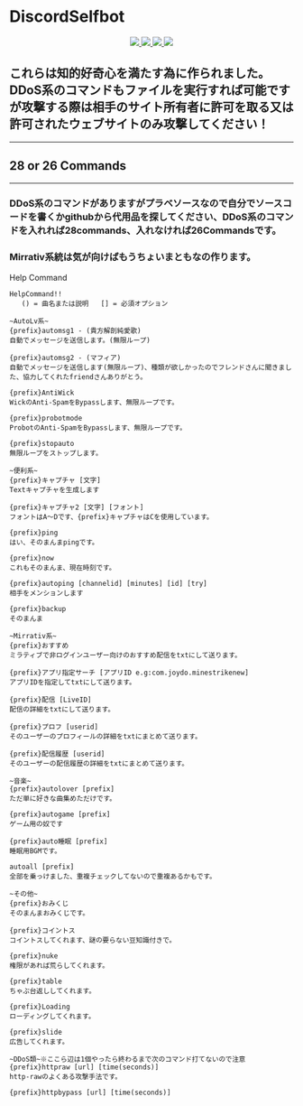 # DiscordSelfbot
<p align="center">
  <a href="https://github.com/yutodadil/DiscordSelfbot">
  <img src="https://img.shields.io/github/stars/yutodadil/DiscordSelfbot?style=for-the-badge&logo=appveyor&color=blue" />
  </a>
  <a href="https://github.com/yutodadil/DiscordSelfbot/fork">
  <img src="https://img.shields.io/github/forks/yutodadil/DiscordSelfbot?style=for-the-badge&logo=appveyor&color=blue" />
  </a>
  <a href="https://github.com/yutodadil/DiscordSelfbot/issues">
  <img src="https://img.shields.io/github/issues/yutodadil/DiscordSelfbot?style=for-the-badge&logo=appveyor&color=informational" />
  <img src="https://img.shields.io/github/issues-pr/yutodadil/DiscordSelfbot?style=for-the-badge&logo=appveyor&color=informational" />
  </a>
</p>

## これらは知的好奇心を満たす為に作られました。<br>DDoS系のコマンドもファイルを実行すれば可能ですが攻撃する際は相手のサイト所有者に許可を取る又は許可されたウェブサイトのみ攻撃してください！</br>

---

## 28 or 26 Commands

---

### DDoS系のコマンドがありますがプラベソースなので自分でソースコードを書くかgithubから代用品を探してください、DDoS系のコマンドを入れれば28commands、入れなければ26Commandsです。

### Mirrativ系統は気が向けばもうちょいまともなの作ります。

Help Command

```
HelpCommand!!
   () = 曲名または説明   [] = 必須オプション
 
~AutoLv系~
{prefix}automsg1 - (貴方解剖純愛歌)
自動でメッセージを送信します。(無限ループ)
 
{prefix}automsg2 - (マフィア)
自動でメッセージを送信します(無限ループ)、種類が欲しかったのでフレンドさんに聞きました、協力してくれたfriendさんありがとう。
 
{prefix}AntiWick
WickのAnti-SpamをBypassします、無限ループです。
 
{prefix}probotmode
ProbotのAnti-SpamをBypassします、無限ループです。
 
{prefix}stopauto
無限ループをストップします。
 
~便利系~
{prefix}キャプチャ [文字]
Textキャプチャを生成します
 
{prefix}キャプチャ2 [文字] [フォント]
フォントはA～Dです、{prefix}キャプチャはCを使用しています。
 
{prefix}ping
はい、そのまんまpingです。
 
{prefix}now
これもそのまんま、現在時刻です。
 
{prefix}autoping [channelid] [minutes] [id] [try]
相手をメンションします
 
{prefix}backup
そのまんま
 
~Mirrativ系~
{prefix}おすすめ
ミラティブで非ログインユーザー向けのおすすめ配信をtxtにして送ります。
 
{prefix}アプリ指定サーチ [アプリID e.g:com.joydo.minestrikenew]
アプリIDを指定してtxtにして送ります。
 
{prefix}配信 [LiveID]
配信の詳細をtxtにして送ります。
 
{prefix}プロフ [userid]
そのユーザーのプロフィールの詳細をtxtにまとめて送ります。
 
{prefix}配信履歴 [userid]
そのユーザーの配信履歴の詳細をtxtにまとめて送ります。
 
~音楽~
{prefix}autolover [prefix]
ただ単に好きな曲集めただけです。
 
{prefix}autogame [prefix]
ゲーム用の奴です
 
{prefix}auto睡眠 [prefix]
睡眠用BGMです。
 
autoall [prefix]
全部を乗っけました、重複チェックしてないので重複あるかもです。
 
~その他~
{prefix}おみくじ
そのまんまおみくじです。
 
{prefix}コイントス
コイントスしてくれます、謎の要らない豆知識付きで。
 
{prefix}nuke
権限があれば荒らしてくれます。
 
{prefix}table
ちゃぶ台返ししてくれます。
 
{prefix}Loading
ローディングしてくれます。
 
{prefix}slide
広告してくれます。
 
~DDoS類~※ここら辺は1個やったら終わるまで次のコマンド打てないので注意
{prefix}httpraw [url] [time(seconds)]
http-rawのよくある攻撃手法です。
 
{prefix}httpbypass [url] [time(seconds)]
```
